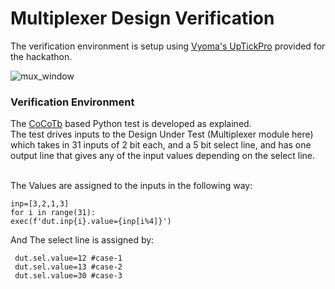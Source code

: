 # Multiplexer Design Verification

The verification environment is setup using [Vyoma's UpTickPro](https://vyomasystems.com/) provided for the hackathon.

![mux_window](https://user-images.githubusercontent.com/89663688/182241670-f0a163b4-dfa7-46c7-ad6d-ea4bac5054d6.PNG)

### Verification Environment

The [CoCoTb](https://www.cocotb.org/) based Python test is developed as explained. <br/>
The test drives inputs to the Design Under Test (Multiplexer module here) which takes in 31 inputs of 2 bit each, and a 5 bit select line, and has one output line that gives any of the input values depending on the select line. <br/><br/>

The Values are assigned to the inputs in the following way: <br/>
```
inp=[3,2,1,3]
for i in range(31):
exec(f'dut.inp{i}.value={inp[i%4]}')
```
And The select line is assigned by:
```
 dut.sel.value=12 #case-1
 dut.sel.value=13 #case-2
 dut.sel.value=30 #case-3
 ```

